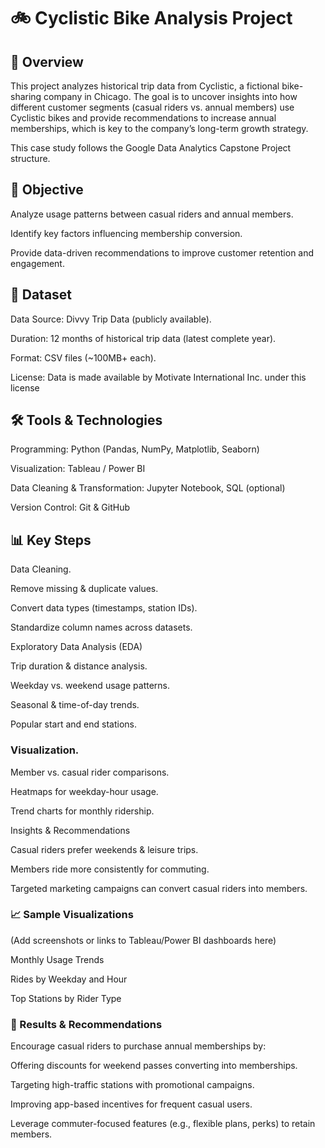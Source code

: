 # 🚲 Cyclistic Bike Analysis Project

## 📌 Overview

This project analyzes historical trip data from Cyclistic, a fictional bike-sharing company in Chicago. The goal is to uncover insights into how different customer segments (casual riders vs. annual members) use Cyclistic bikes and provide recommendations to increase annual memberships, which is key to the company’s long-term growth strategy.

This case study follows the Google Data Analytics Capstone Project structure.


## 🎯 Objective
Analyze usage patterns between casual riders and annual members.

Identify key factors influencing membership conversion.

Provide data-driven recommendations to improve customer retention and engagement.

## 📂 Dataset

Data Source: Divvy Trip Data
 (publicly available).

Duration: 12 months of historical trip data (latest complete year).

Format: CSV files (~100MB+ each).

License: Data is made available by Motivate International Inc. under this license

## 🛠️ Tools & Technologies

Programming: Python (Pandas, NumPy, Matplotlib, Seaborn)

Visualization: Tableau / Power BI

Data Cleaning & Transformation: Jupyter Notebook, SQL (optional)

Version Control: Git & GitHub


## 📊 Key Steps

Data Cleaning.

Remove missing & duplicate values.

Convert data types (timestamps, station IDs).

Standardize column names across datasets.

Exploratory Data Analysis (EDA)

Trip duration & distance analysis.

Weekday vs. weekend usage patterns.

Seasonal & time-of-day trends.

Popular start and end stations.

### Visualization.

Member vs. casual rider comparisons.

Heatmaps for weekday-hour usage.

Trend charts for monthly ridership.

Insights & Recommendations

Casual riders prefer weekends & leisure trips.

Members ride more consistently for commuting.

Targeted marketing campaigns can convert casual riders into members.

### 📈 Sample Visualizations

(Add screenshots or links to Tableau/Power BI dashboards here)

Monthly Usage Trends

Rides by Weekday and Hour

Top Stations by Rider Type


### 🚀 Results & Recommendations

Encourage casual riders to purchase annual memberships by:

Offering discounts for weekend passes converting into memberships.

Targeting high-traffic stations with promotional campaigns.

Improving app-based incentives for frequent casual users.

Leverage commuter-focused features (e.g., flexible plans, perks) to retain members.
